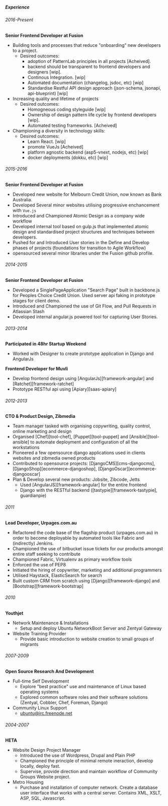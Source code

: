 ##### Experience

###### 2016-Present

**Senior Frontend Developer at Fusion**

+ Building tools and processes that reduce "onboarding" new developers to a project.
    * Desired outcomes:
        - adoption of PatternLab principles in all projects [Acheived].
        - backend should be transparent to frontend developers and designers [wip].
        - Continous Integration. [wip]
        - Automated documentation (changelog, jsdoc, etc) [wip]
        - Standardise Restful API design approach (json-schema, jsonapi, api-blueprint) [wip]
+ Increasing quality and lifetime of projects
    * Desired outcomes:
        - Homogneous coding styleguide [wip]
        - Ownership of design pattern life cycle by frontend developers [wip].
        - Automated testing frameworks. [Acheived]
+ Championing a diversity in technology skills:
    * Desired outcomes:
        - Learn React. [wip]
        - promote VueJs [Acheived]
        - platform agnostic backend (asp5-vnext, nodejs, etc) [wip]
        - docker deployments (dokku, etc) [wip]


###### 2015-2016

**Senior Frontend Developer at Fusion**
- Developed new website for Melbourn Credit Union, now known as Bank Australia.
- Developed Several minor websites utilising progressive enchancement with `Vue.js` 
- Introduced and Championed Atomic Design as a company wide workflow
- Developed internal tool based on gulp.js that implemented atomic design and standardised project structures and techniques between developers.
- Pushed for and Introduced User stories in the Define and Develop phases of projects (foundations for transition to Agile Workflow)
- opensourced several minor libraries under the Fusion github profile.


###### 2014-2015

**Senior Frontend Developer at Fusion**

- Developed a SinglePageApplication "Search Page" built in backbone.js for Peoples Choice Credit Union. Used server api faking in prototype stages for client demo.
- Introduced and Championed the use of Git Flow, and Pull Requests in Atlassian Stash
- Developed internal angular.js powered tool for capturing User Stories.


###### 2013-2014

**Participated in 48hr Startup Weekend**
- Worked with Designer to create prototype application in Django and AngularJs

**Frontend Developer for Muvli**

- Develop frontend design using [AngularJs][framework-angular] and [Ratchet][framework-ratchet]
- Prototype RESTful api using [Apiary][saas-apiary]


###### 2012-2013

**CTO & Product Design, Zibmedia**

- Team manager tasked with organising copywriting, quality control, online marketing and design
- Organised [Chef][tool-chef], [Puppet][tool-puppet] and [Ansible][tool-ansible] to automate deployment and configuration of all the workstations
- Pioneered a few opensource django applications used in clients websites and zibmedia owned products
- Contributed to opensource projects: [DjangoCMS][cms-djangocms], [DjangoShop][ecommerce-djangoshop], [DjangoOscar][ecommerce-djangooscar]
- Plan & Develop several new products: Jobsite, Zibcode, Jetts
    + Used [AngularJS][framework-angular] for the entire frontend
    + Django with the RESTful backend ([tastypie][framework-tastypie], guardianpie)

###### 2011

**Lead Developer, Urpages.com.au**

- Refactored the code base of the flagship product (urpages.com.au) in order to become deployable by automated tools like Fabric and (indirectly) Jenkins.
- Championed the use of bitbucket issue tickets for our products amongst entire staff seeking to contribute
- Championed Fabric, Virtualenv as primary workflow tools
- Enforced the use of PEP8
- Initiated the hiring of copywriter, marketing and additional programmers
- Utilised Haystack, ElasticSearch for search
- Built custom CRM from scratch using [Django][framework-django] and [Bootstrap][framework-bootstrap]


###### 2010

**Youthjet**

- Network Maintenance & Installations
    + Setup and deploy Ubuntu NetworkBoot Server and Zentyal Gateway
- Website Training Provider
    + Provide basic introduction to website creation to small groups of migrants

###### 2007-2009

**Open Source Research And Development**

- Full-time Self Development
    + Explore "best practice" use and maintenance of Linux based operating systems
    + Explored common software roles and their software solutions (Zentyal, Cobbler, Chef, Foreman, Django)
- Community Linux Support
    + ubuntu@irc.freenode.net


###### 2004-2007

**HETA**

- Website Design Project Manager
    + Introduced the use of Wordpress, Drupal and Plain PHP
    + Championed the principle of minimal remote ineraction, develop locally, deploy fast.
    + Supervise, provide direction and maintain work­flow of Community Groups Website project.
- Metro Housing
    + Purchase and installation of computer network. Create a database user interface that works with a central server. Contains XML, XSLT, ASP, SQL, Javascript.
